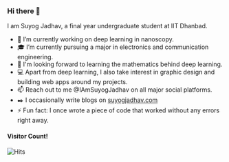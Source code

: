 ### Hi there 👋
I am Suyog Jadhav, a final year undergraduate student at IIT Dhanbad. 

- 🔭 I’m currently working on deep learning in nanoscopy.
- :mortar_board: I’m currently pursuing a major in electronics and communication engineering.
- :book: I'm looking forward to learning the mathematics behind deep learning.
- :computer: Apart from deep learning, I also take interest in  graphic design and building web apps around my projects.
- 📫 Reach out to me @IAmSuyogJadhav on all major social platforms.
- :black_nib: I occasionally write blogs on [suyogjadhav.com](https://suyogjadhav.com)
- ⚡ Fun fact: I once wrote a piece of code that worked without any errors right away. 

#### Visitor Count!
![Hits](https://hits.seeyoufarm.com/api/count/incr/badge.svg?url=https%3A%2F%2Fgithub.com%2FIAmSuyogJadhav&count_bg=%2379C83D&title_bg=%23555555&icon=github.svg&icon_color=%23E7E7E7&title=Profile+Views&edge_flat=false)

